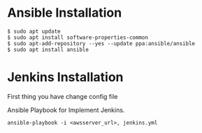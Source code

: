 # Ansible Installation

```
$ sudo apt update
$ sudo apt install software-properties-common
$ sudo apt-add-repository --yes --update ppa:ansible/ansible
$ sudo apt install ansible

```

# Jenkins Installation

First thing you have change config file

Ansible Playbook for Implement Jenkins.

```
ansible-playbook -i <awsserver_url>, jenkins.yml
```
